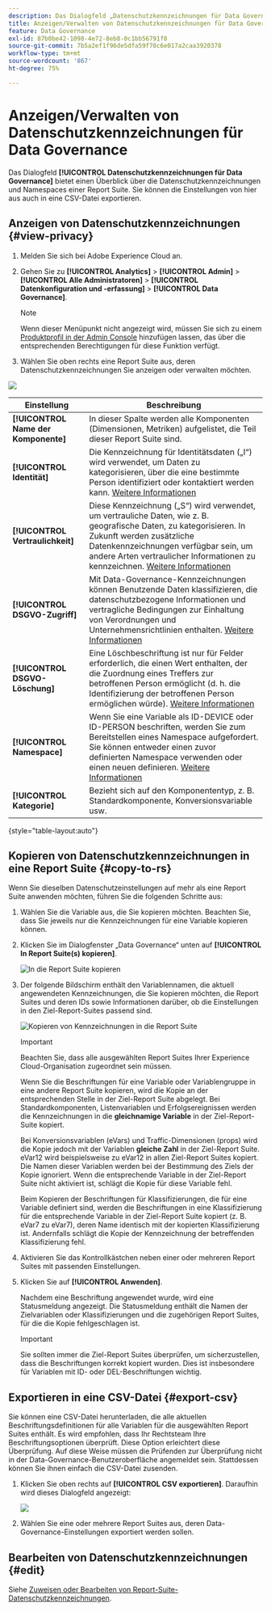 ```yaml
---
description: Das Dialogfeld „Datenschutzkennzeichnungen für Data Governance“ bietet einen Überblick über die Datenschutzkennzeichnungen und Namespaces einer Report Suite. Sie können die Einstellungen von hier aus auch in eine CSV-Datei exportieren.
title: Anzeigen/Verwalten von Datenschutzkennzeichnungen für Data Governance
feature: Data Governance
exl-id: 87b0be42-1098-4e72-8eb8-0c1bb56791f8
source-git-commit: 7b5a2ef1f96de5dfa59f70c6e017a2caa3920378
workflow-type: tm+mt
source-wordcount: '867'
ht-degree: 75%

---
```


# Anzeigen/Verwalten von Datenschutzkennzeichnungen für Data Governance

Das Dialogfeld **[!UICONTROL Datenschutzkennzeichnungen für Data Governance]** bietet einen Überblick über die Datenschutzkennzeichnungen und Namespaces einer Report Suite. Sie können die Einstellungen von hier aus auch in eine CSV-Datei exportieren.

## Anzeigen von Datenschutzkennzeichnungen {#view-privacy}

1. Melden Sie sich bei Adobe Experience Cloud an.
2. Gehen Sie zu **[!UICONTROL Analytics]** > **[!UICONTROL Admin]** > **[!UICONTROL Alle Administratoren]** > **[!UICONTROL Datenkonfiguration und -erfassung]** > **[!UICONTROL Data Governance]**.

   >[!NOTE]
   >
   >Wenn dieser Menüpunkt nicht angezeigt wird, müssen Sie sich zu einem [Produktprofil in der Admin Console](https://experienceleague.adobe.com/docs/analytics/admin/admin-console/permissions/product-profile.html?lang=de) hinzufügen lassen, das über die entsprechenden Berechtigungen für diese Funktion verfügt.

3. Wählen Sie oben rechts eine Report Suite aus, deren Datenschutzkennzeichnungen Sie anzeigen oder verwalten möchten.

![](assets/privacy_labeling.png)

| Einstellung | Beschreibung |
| --- | --- |
| **[!UICONTROL Name der Komponente]** | In dieser Spalte werden alle Komponenten (Dimensionen, Metriken) aufgelistet, die Teil dieser Report Suite sind. |
| **[!UICONTROL Identität]** | Die Kennzeichnung für Identitätsdaten („I“) wird verwendet, um Daten zu kategorisieren, über die eine bestimmte Person identifiziert oder kontaktiert werden kann. [Weitere Informationen](https://experienceleague.adobe.com/docs/analytics/admin/data-governance/data-labels/gdpr-labels.html?lang=en#data-privacy-identity-labels) |
| **[!UICONTROL Vertraulichkeit]** | Diese Kennzeichnung („S“) wird verwendet, um vertrauliche Daten, wie z. B. geografische Daten, zu kategorisieren. In Zukunft werden zusätzliche Datenkennzeichnungen verfügbar sein, um andere Arten vertraulicher Informationen zu kennzeichnen. [Weitere Informationen](https://experienceleague.adobe.com/docs/analytics/admin/data-governance/data-labels/gdpr-labels.html?lang=en#sensitive-data-labels) |
| **[!UICONTROL DSGVO-Zugriff]** | Mit Data-Governance-Kennzeichnungen können Benutzende Daten klassifizieren, die datenschutzbezogene Informationen und vertragliche Bedingungen zur Einhaltung von Verordnungen und Unternehmensrichtlinien enthalten. [Weitere Informationen](https://experienceleague.adobe.com/docs/analytics/admin/data-governance/data-labels/gdpr-labels.html?lang=en#data-privacy-access-labels) |
| **[!UICONTROL DSGVO-Löschung]** | Eine Löschbeschriftung ist nur für Felder erforderlich, die einen Wert enthalten, der die Zuordnung eines Treffers zur betroffenen Person ermöglicht (d. h. die Identifizierung der betroffenen Person ermöglichen würde). [Weitere Informationen](https://experienceleague.adobe.com/docs/analytics/admin/data-governance/data-labels/gdpr-labels.html?lang=en#data-privacy-delete-labels) |
| **[!UICONTROL Namespace]** | Wenn Sie eine Variable als ID-DEVICE oder ID-PERSON beschriften, werden Sie zum Bereitstellen eines Namespace aufgefordert. Sie können entweder einen zuvor definierten Namespace verwenden oder einen neuen definieren. [Weitere Informationen](https://experienceleague.adobe.com/docs/analytics/admin/data-governance/data-labels/gdpr-labels.html?lang=en#provide-namespace) |
| **[!UICONTROL Kategorie]** | Bezieht sich auf den Komponententyp, z. B. Standardkomponente, Konversionsvariable usw. |

{style=&quot;table-layout:auto&quot;}

## Kopieren von Datenschutzkennzeichnungen in eine Report Suite  {#copy-to-rs}

Wenn Sie dieselben Datenschutzeinstellungen auf mehr als eine Report Suite anwenden möchten, führen Sie die folgenden Schritte aus:

1. Wählen Sie die Variable aus, die Sie kopieren möchten. Beachten Sie, dass Sie jeweils nur die Kennzeichnungen für eine Variable kopieren können.
1. Klicken Sie im Dialogfenster „Data Governance“ unten auf **[!UICONTROL In Report Suite(s) kopieren]**.

   ![In die Report Suite kopieren](assets/copy_to_reportsuite.png)

1. Der folgende Bildschirm enthält den Variablennamen, die aktuell angewendeten Kennzeichnungen, die Sie kopieren möchten, die Report Suites und deren IDs sowie Informationen darüber, ob die Einstellungen in den Ziel-Report-Suites passend sind.

   ![Kopieren von Kennzeichnungen in die Report Suite](assets/copy_to_rs.png)

   >[!IMPORTANT]
   >
   >Beachten Sie, dass alle ausgewählten Report Suites Ihrer Experience Cloud-Organisation zugeordnet sein müssen.

   Wenn Sie die Beschriftungen für eine Variable oder Variablengruppe in eine andere Report Suite kopieren, wird die Kopie an der entsprechenden Stelle in der Ziel-Report Suite abgelegt. Bei Standardkomponenten, Listenvariablen und Erfolgsereignissen werden die Kennzeichnungen in die **gleichnamige Variable** in der Ziel-Report-Suite kopiert.

   Bei Konversionsvariablen (eVars) und Traffic-Dimensionen (props) wird die Kopie jedoch mit der Variablen **gleiche Zahl** in der Ziel-Report Suite. eVar12 wird beispielsweise zu eVar12 in allen Ziel-Report Suites kopiert. Die Namen dieser Variablen werden bei der Bestimmung des Ziels der Kopie ignoriert. Wenn die entsprechende Variable in der Ziel-Report Suite nicht aktiviert ist, schlägt die Kopie für diese Variable fehl.

   Beim Kopieren der Beschriftungen für Klassifizierungen, die für eine Variable definiert sind, werden die Beschriftungen in eine Klassifizierung für die entsprechende Variable in der Ziel-Report Suite kopiert (z. B. eVar7 zu eVar7), deren Name identisch mit der kopierten Klassifizierung ist. Andernfalls schlägt die Kopie der Kennzeichnung der betreffenden Klassifizierung fehl.

1. Aktivieren Sie das Kontrollkästchen neben einer oder mehreren Report Suites mit passenden Einstellungen.
1. Klicken Sie auf **[!UICONTROL Anwenden]**.

   Nachdem eine Beschriftung angewendet wurde, wird eine Statusmeldung angezeigt. Die Statusmeldung enthält die Namen der Zielvariablen oder Klassifizierungen und die zugehörigen Report Suites, für die die Kopie fehlgeschlagen ist.

   >[!IMPORTANT]
   >
   >Sie sollten immer die Ziel-Report Suites überprüfen, um sicherzustellen, dass die Beschriftungen korrekt kopiert wurden. Dies ist insbesondere für Variablen mit ID- oder DEL-Beschriftungen wichtig.

## Exportieren in eine CSV-Datei {#export-csv}

Sie können eine CSV-Datei herunterladen, die alle aktuellen Beschriftungsdefinitionen für alle Variablen für die ausgewählten Report Suites enthält. Es wird empfohlen, dass Ihr Rechtsteam Ihre Beschriftungsoptionen überprüft. Diese Option erleichtert diese Überprüfung. Auf diese Weise müssen die Prüfenden zur Überprüfung nicht in der Data-Governance-Benutzeroberfläche angemeldet sein. Stattdessen können Sie ihnen einfach die CSV-Datei zusenden.

1. Klicken Sie oben rechts auf **[!UICONTROL CSV exportieren]**. Daraufhin wird dieses Dialogfeld angezeigt:

   ![](assets/export_csv.png)

1. Wählen Sie eine oder mehrere Report Suites aus, deren Data-Governance-Einstellungen exportiert werden sollen.

## Bearbeiten von Datenschutzkennzeichnungen {#edit}

Siehe [Zuweisen oder Bearbeiten von Report-Suite-Datenschutzkennzeichnungen](/help/admin/c-data-governance/data-labeling/gdpr-setup-reportsuite.md).
